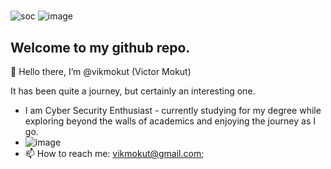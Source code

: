 #
![soc](https://github.com/user-attachments/assets/38d3e6bf-3c89-40d5-ba8d-3fdc7d6f3482)
![image](https://user-images.githubusercontent.com/29519472/188288707-83e85bfe-89b8-4c40-971b-a310c0f1cd2a.png)

## Welcome to my github repo.

👋 Hello there, I’m @vikmokut (Victor Mokut)

It has been quite a journey, but certainly an interesting one.

- I am Cyber Security Enthusiast - currently studying for my degree while exploring beyond the walls of academics and enjoying the journey as I go.
- ![image](https://user-images.githubusercontent.com/29519472/188281486-dca1fff3-31a2-403a-a0c4-849afd2efcef.png)
- 📫 How to reach me: vikmokut@gmail.com;

#
#
<!---
vikmokut/vikmokut is a ✨ special ✨ repository because its `README.md` (this file) appears on your GitHub profile.
You can click the Preview link to take a look at your changes.
--->
